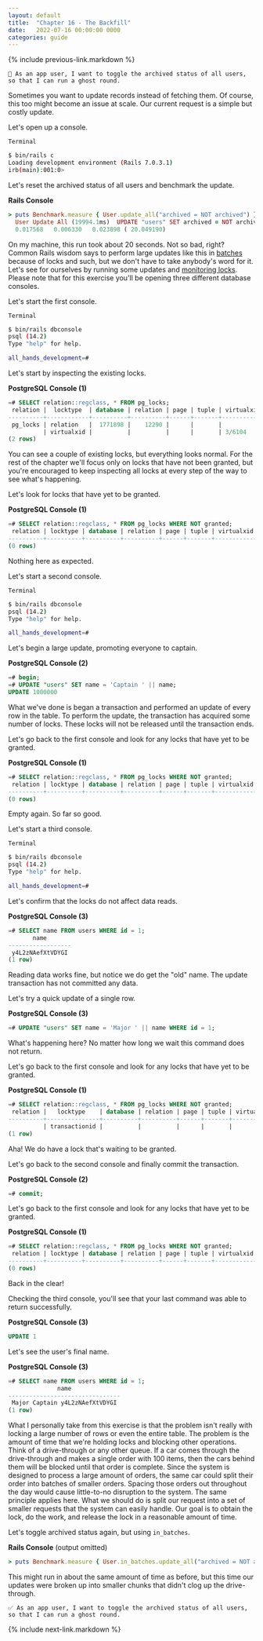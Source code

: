 ```yaml
---
layout: default
title:  "Chapter 16 - The Backfill"
date:   2022-07-16 00:00:00 0000
categories: guide
---
```


{% include previous-link.markdown %}

```
📝 As an app user, I want to toggle the archived status of all users, so that I can run a ghost round.
```

Sometimes you want to update records instead of fetching them. Of course, this too might become an issue at scale. Our current request is a simple but costly update.

Let's open up a console.

`Terminal`

```bash
$ bin/rails c
Loading development environment (Rails 7.0.3.1)
irb(main):001:0>
```

Let's reset the archived status of all users and benchmark the update.

**Rails Console**

```ruby
> puts Benchmark.measure { User.update_all("archived = NOT archived") }
  User Update All (19994.1ms)  UPDATE "users" SET archived = NOT archived
  0.017568   0.006330   0.023898 ( 20.049190)
```

On my machine, this run took about 20 seconds. Not so bad, right? Common Rails wisdom says to perform large updates like this in [batches](https://edgeapi.rubyonrails.org/classes/ActiveRecord/Batches.html) because of locks and such, but we don't have to take anybody's word for it. Let's see for ourselves by running some updates and [monitoring locks](https://wiki.postgresql.org/wiki/Lock_Monitoring). Please note that for this exercise you'll be opening three different database consoles.

Let's start the first console.

`Terminal`

```bash
$ bin/rails dbconsole
psql (14.2)
Type "help" for help.

all_hands_development=#
```

Let's start by inspecting the existing locks.

**PostgreSQL Console (1)**

```sql
=# SELECT relation::regclass, * FROM pg_locks;
 relation |  locktype  | database | relation | page | tuple | virtualxid | transactionid | classid | objid | objsubid | virtualtransaction |  pid  |      mode       | granted | fastpath | waitstart
----------+------------+----------+----------+------+-------+------------+---------------+---------+-------+----------+--------------------+-------+-----------------+---------+----------+-----------
 pg_locks | relation   |  1771898 |    12290 |      |       |            |               |         |       |          | 3/6104             | 19841 | AccessShareLock | t       | t        |
          | virtualxid |          |          |      |       | 3/6104     |               |         |       |          | 3/6104             | 19841 | ExclusiveLock   | t       | t        |
(2 rows)
```

You can see a couple of existing locks, but everything looks normal. For the rest of the chapter we'll focus only on locks that have not been granted, but you're encouraged to keep inspecting all locks at every step of the way to see what's happening.

Let's look for locks that have yet to be granted.

**PostgreSQL Console (1)**

```sql
=# SELECT relation::regclass, * FROM pg_locks WHERE NOT granted;
 relation | locktype | database | relation | page | tuple | virtualxid | transactionid | classid | objid | objsubid | virtualtransaction | pid | mode | granted | fastpath | waitstart
----------+----------+----------+----------+------+-------+------------+---------------+---------+-------+----------+--------------------+-----+------+---------+----------+-----------
(0 rows)
```

Nothing here as expected.

Let's start a second console.

`Terminal`

```bash
$ bin/rails dbconsole
psql (14.2)
Type "help" for help.

all_hands_development=#
```

Let's begin a large update, promoting everyone to captain.

**PostgreSQL Console (2)**

```sql
=# begin;
=# UPDATE "users" SET name = 'Captain ' || name;
UPDATE 1000000
```

What we've done is began a transaction and performed an update of every row in the table. To perform the update, the transaction has acquired some number of locks. These locks will not be released until the transaction ends.

Let's go back to the first console and look for any locks that have yet to be granted.

**PostgreSQL Console (1)**

```sql
=# SELECT relation::regclass, * FROM pg_locks WHERE NOT granted;
 relation | locktype | database | relation | page | tuple | virtualxid | transactionid | classid | objid | objsubid | virtualtransaction | pid | mode | granted | fastpath | waitstart
----------+----------+----------+----------+------+-------+------------+---------------+---------+-------+----------+--------------------+-----+------+---------+----------+-----------
(0 rows)
```

Empty again. So far so good.

Let's start a third console.

`Terminal`

```bash
$ bin/rails dbconsole
psql (14.2)
Type "help" for help.

all_hands_development=#
```

Let's confirm that the locks do not affect data reads.

**PostgreSQL Console (3)**

```sql
=# SELECT name FROM users WHERE id = 1;
       name
------------------
 y4L2zNAefXtVDYGI
(1 row)
```

Reading data works fine, but notice we do get the "old" name. The update transaction has not committed any data.

Let's try a quick update of a single row.

**PostgreSQL Console (3)**

```sql
=# UPDATE "users" SET name = 'Major ' || name WHERE id = 1;
```

What's happening here? No matter how long we wait this command does not return.

Let's go back to the first console and look for any locks that have yet to be granted.

**PostgreSQL Console (1)**

```sql
=# SELECT relation::regclass, * FROM pg_locks WHERE NOT granted;
 relation |   locktype    | database | relation | page | tuple | virtualxid | transactionid | classid | objid | objsubid | virtualtransaction |  pid  |   mode    | granted | fastpath |           waitstart
----------+---------------+----------+----------+------+-------+------------+---------------+---------+-------+----------+--------------------+-------+-----------+---------+----------+-------------------------------
          | transactionid |          |          |      |       |            |       1187017 |         |       |          | 5/181              | 19947 | ShareLock | f       | f        | 2022-07-29 16:01:27.551946-04
(1 row)
```

Aha! We do have a lock that's waiting to be granted.

Let's go back to the second console and finally commit the transaction.

**PostgreSQL Console (2)**

```sql
=# commit;
```

Let's go back to the first console and look for any locks that have yet to be granted.

**PostgreSQL Console (1)**

```sql
=# SELECT relation::regclass, * FROM pg_locks WHERE NOT granted;
 relation | locktype | database | relation | page | tuple | virtualxid | transactionid | classid | objid | objsubid | virtualtransaction | pid | mode | granted | fastpath | waitstart
----------+----------+----------+----------+------+-------+------------+---------------+---------+-------+----------+--------------------+-----+------+---------+----------+-----------
(0 rows)
```

Back in the clear!

Checking the third console, you'll see that your last command was able to return successfully.

**PostgreSQL Console (3)**

```sql
UPDATE 1
```

Let's see the user's final name.

**PostgreSQL Console (3)**

```sql
=# SELECT name FROM users WHERE id = 1;
              name
--------------------------------
 Major Captain y4L2zNAefXtVDYGI
(1 row)
```

What I personally take from this exercise is that the problem isn't really with locking a large number of rows or even the entire table. The problem is the amount of time that we're holding locks and blocking other operations. Think of a drive-through or any other queue. If a car comes through the drive-through and makes a single order with 100 items, then the cars behind them will be blocked until that order is complete. Since the system is designed to process a large amount of orders, the same car could split their order into batches of smaller orders. Spacing those orders out throughout the day would cause little-to-no disruption to the system. The same principle applies here. What we should do is split our request into a set of smaller requests that the system can easily handle. Our goal is to obtain the lock, do the work, and release the lock in a reasonable amount of time.

Let's toggle archived status again, but using `in_batches`.

**Rails Console** (output omitted)

```ruby
> puts Benchmark.measure { User.in_batches.update_all("archived = NOT archived") }
```

This might run in about the same amount of time as before, but this time our updates were broken up into smaller chunks that didn't clog up the drive-through.

```
✅ As an app user, I want to toggle the archived status of all users, so that I can run a ghost round.
```

{% include next-link.markdown %}
